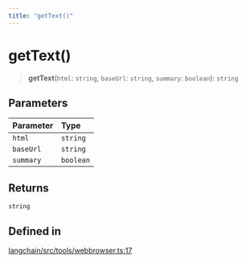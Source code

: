 ```yaml
---
title: "getText()"
---
```


# getText()

> **getText**(`html`: `string`, `baseUrl`: `string`, `summary`: `boolean`): `string`

## Parameters

| Parameter | Type      |
| :-------- | :-------- |
| `html`    | `string`  |
| `baseUrl` | `string`  |
| `summary` | `boolean` |

## Returns

`string`

## Defined in

[langchain/src/tools/webbrowser.ts:17](https://github.com/hwchase17/langchainjs/blob/ddf2996/langchain/src/tools/webbrowser.ts#L17)
